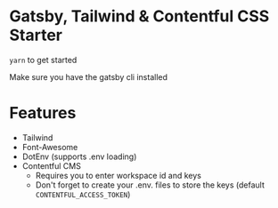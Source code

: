 # Gatsby, Tailwind & Contentful CSS Starter

`yarn` to get started 

Make sure you have the gatsby cli installed 

# Features

* Tailwind
* Font-Awesome
* DotEnv (supports .env loading)
* Contentful CMS 
    * Requires you to enter workspace id and keys
    * Don't forget to create your .env. files to store the keys (default `CONTENTFUL_ACCESS_TOKEN`)